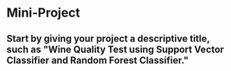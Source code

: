 # Mini-Project

## Start by giving your project a descriptive title, such as "Wine Quality Test using Support Vector Classifier and Random Forest Classifier."
